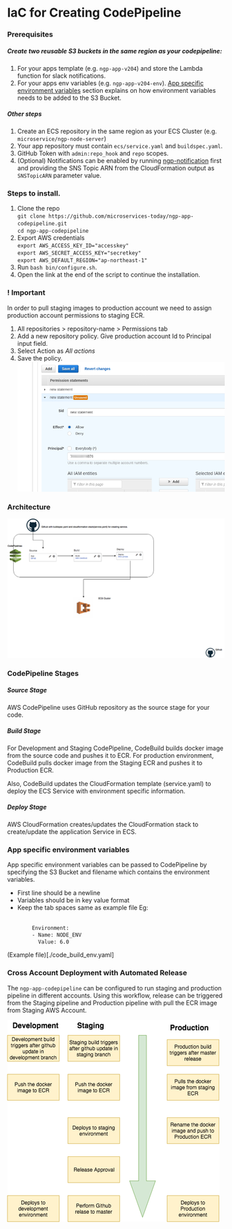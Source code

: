 # IaC for Creating CodePipeline

### Prerequisites
##### Create two reusable S3 buckets in the same region as your codepipeline:
1. For your apps template (e.g. `ngp-app-v204`) and store the Lambda function for slack notifications.  
2. For your apps env variables (e.g. `ngp-app-v204-env`). [App specific environment variables](https://github.com/microservices-today/ngp-app-codepipeline#app-specific-environment-variables) 
section explains on how environment variables needs to be added to the S3 Bucket.
##### Other steps
1. Create an ECS repository in the same region as your ECS Cluster (e.g. `microservice/ngp-node-server`)
2. Your app repository must contain `ecs/service.yaml` and `buildspec.yaml`.
3. GitHub Token with `admin:repo_hook` and `repo` scopes.
4. (Optional) Notifications can be enabled by running [ngp-notification](https://github.com/microservices-today/ngp-notification.git)
 first and providing the SNS Topic ARN from the CloudFormation output as `SNSTopicARN` parameter value.

### Steps to install.
1. Clone the repo  
   `git clone https://github.com/microservices-today/ngp-app-codepipeline.git`  
   `cd ngp-app-codepipeline`
2. Export AWS credentials     
   `export AWS_ACCESS_KEY_ID="accesskey"`   
   `export AWS_SECRET_ACCESS_KEY="secretkey"`     
   `export AWS_DEFAULT_REGION="ap-northeast-1"`   
3. Run `bash bin/configure.sh`.
4. Open the link at the end of the script to continue the installation.

### ! Important
In order to pull staging images to production account we need to assign production account permissions to staging ECR.
1. All repositories > repository-name > Permissions tab
2. Add a new repository policy. Give production account Id to Principal input field.
3. Select Action as *All actions*
4. Save the policy.
![Preview](permission.png)

### Architecture
![Preview](CICDPipeline.png)

### CodePipeline Stages
##### Source Stage
AWS CodePipeline uses GitHub repository as the source stage for your code.

##### Build Stage
For Development and Staging CodePipeline, CodeBuild builds docker image from the 
source code and pushes it to ECR.
For production environment, CodeBuild pulls docker image from the
Staging ECR and pushes it to Production ECR.

Also, CodeBuild updates the CloudFormation template (service.yaml) to deploy the ECS
Service with environment specific information.

##### Deploy Stage
AWS CloudFormation creates/updates the CloudFormation stack to create/update the 
application Service in ECS.


### App specific environment variables
App specific environment variables can be passed to CodePipeline by specifying the S3 Bucket and filename which contains the environment variables.
- First line should be a newline
- Variables should be in key value format
- Keep the tab spaces same as example file
Eg:
```

        Environment:
        - Name: NODE_ENV
          Value: 6.0
```

(Example file)[./code_build_env.yaml]
### Cross Account Deployment with Automated Release
The `ngp-app-codepipeline` can be configured to run staging and production pipeline in different accounts.
Using this workflow, release can be triggered from the Staging pipeline and Production 
pipeline with pull the ECR image from Staging AWS Account.

![Preview](cross-account-deployment.png)
